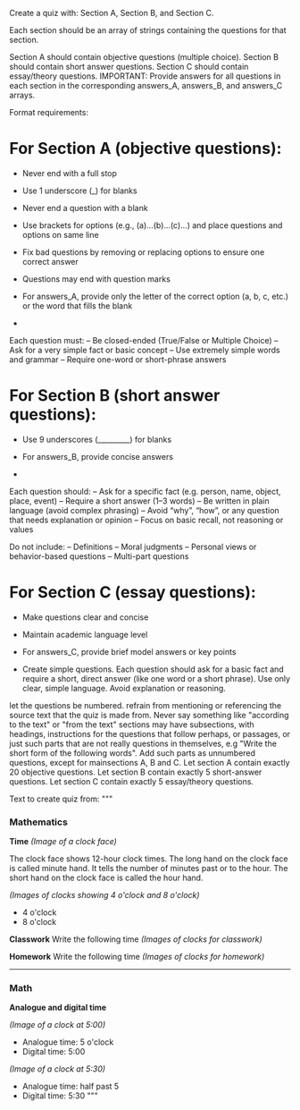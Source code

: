 
Create a quiz with:
Section A, Section B, and Section C.

Each section should be an array of strings containing the questions for that section.

Section A should contain objective questions (multiple choice).
Section B should contain short answer questions.
Section C should contain essay/theory questions.
IMPORTANT: Provide answers for all questions in each section in the corresponding answers_A, answers_B, and answers_C arrays.

Format requirements:

# For Section A (objective questions):
- Never end with a full stop
- Use 1 underscore (_) for blanks
- Never end a question with a blank
- Use brackets for options (e.g., (a)...(b)...(c)...) and place questions and options on same line
- Fix bad questions by removing or replacing options to ensure one correct answer
- Questions may end with question marks
- For answers_A, provide only the letter of the correct option (a, b, c, etc.) or the word that fills the blank

- 
Each question must:
– Be closed-ended (True/False or Multiple Choice)
– Ask for a very simple fact or basic concept
– Use extremely simple words and grammar
– Require one-word or short-phrase answers


# For Section B (short answer questions):
- Use 9 underscores (_________) for blanks
- For answers_B, provide concise answers

- 
Each question should:
– Ask for a specific fact (e.g. person, name, object, place, event)
– Require a short answer (1–3 words)
– Be written in plain language (avoid complex phrasing)
– Avoid “why”, “how”, or any question that needs explanation or opinion
– Focus on basic recall, not reasoning or values

Do not include:
– Definitions
– Moral judgments
– Personal views or behavior-based questions
– Multi-part questions


# For Section C (essay questions):
- Make questions clear and concise
- Maintain academic language level
- For answers_C, provide brief model answers or key points

- Create simple questions. Each question should ask for a basic fact and require a short, direct answer (like one word or a short phrase). Use only clear, simple language. Avoid explanation or reasoning.

let the questions be numbered.
refrain from mentioning or referencing the source text that the quiz is made from. Never say something like "according to the text" or "from the text"
sections may have subsections, with headings, instructions for the questions that follow perhaps, or passages, or just such parts that are not really questions in themselves, e.g "Write the short form of the following words". Add such parts as unnumbered questions, except for mainsections A, B and C.
Let section A contain exactly 20 objective questions. Let section B contain exactly 5 short-answer questions. Let section C contain exactly 5 essay/theory questions.

Text to create quiz from:
  """
  ### Mathematics

**Time**
*(Image of a clock face)*

The clock face shows 12-hour clock times. The long hand on the clock face is called minute hand. It tells the number of minutes past or to the hour. The short hand on the clock face is called the hour hand.

*(Images of clocks showing 4 o'clock and 8 o'clock)*
- 4 o'clock
- 8 o'clock

**Classwork**
Write the following time
*(Images of clocks for classwork)*

**Homework**
Write the following time
*(Images of clocks for homework)*

---

### Math

**Analogue and digital time**

*(Image of a clock at 5:00)*
- Analogue time: 5 o'clock
- Digital time: 5:00

*(Image of a clock at 5:30)*
- Analogue time: half past 5
- Digital time: 5:30
 """
  